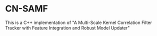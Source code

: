 # CN-SAMF
This is a C++ implementation of "A Multi-Scale Kernel Correlation Filter Tracker with Feature Integration and Robust Model Updater"
